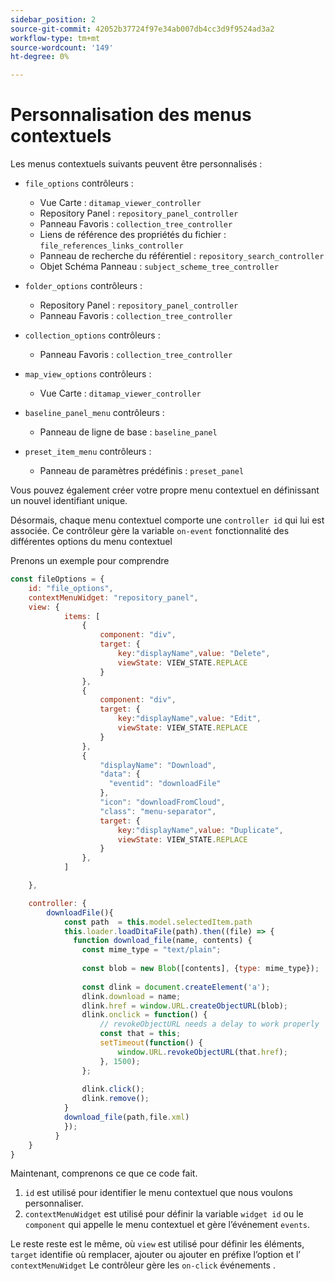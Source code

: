 ```yaml
---
sidebar_position: 2
source-git-commit: 42052b37724f97e34ab007db4cc3d9f9524ad3a2
workflow-type: tm+mt
source-wordcount: '149'
ht-degree: 0%

---
```



# Personnalisation des menus contextuels

Les menus contextuels suivants peuvent être personnalisés :

- `file_options`
contrôleurs :
   - Vue Carte : `ditamap_viewer_controller`
   - Repository Panel : `repository_panel_controller`
   - Panneau Favoris : `collection_tree_controller`
   - Liens de référence des propriétés du fichier : `file_references_links_controller`
   - Panneau de recherche du référentiel : `repository_search_controller`
   - Objet Schéma Panneau : `subject_scheme_tree_controller`

- `folder_options`
contrôleurs :
   - Repository Panel : `repository_panel_controller`
   - Panneau Favoris : `collection_tree_controller`

- `collection_options`
contrôleurs :
   - Panneau Favoris : `collection_tree_controller`

- `map_view_options`
contrôleurs :
   - Vue Carte : `ditamap_viewer_controller`

- `baseline_panel_menu`
contrôleurs :
   - Panneau de ligne de base : `baseline_panel`

- `preset_item_menu`
contrôleurs :
   - Panneau de paramètres prédéfinis : `preset_panel`

Vous pouvez également créer votre propre menu contextuel en définissant un nouvel identifiant unique.

Désormais, chaque menu contextuel comporte une `controller id` qui lui est associée. Ce contrôleur gère la variable `on-event` fonctionnalité des différentes options du menu contextuel

Prenons un exemple pour comprendre

```js title=customise_context_menu.js"
const fileOptions = {
    id: "file_options",
    contextMenuWidget: "repository_panel",
    view: {
            items: [
                {
                    component: "div",
                    target: {
                        key:"displayName",value: "Delete",                    
                        viewState: VIEW_STATE.REPLACE
                    }
                },
                {
                    component: "div",
                    target: {
                        key:"displayName",value: "Edit",                    
                        viewState: VIEW_STATE.REPLACE
                    }
                },
                {
                    "displayName": "Download",
                    "data": {
                      "eventid": "downloadFile"
                    },
                    "icon": "downloadFromCloud",
                    "class": "menu-separator",         
                    target: {
                        key:"displayName",value: "Duplicate",                    
                        viewState: VIEW_STATE.REPLACE
                    }
                },
            ]

    },

    controller: {
        downloadFile(){
            const path  = this.model.selectedItem.path
            this.loader.loadDitaFile(path).then((file) => {
              function download_file(name, contents) {
                const mime_type = "text/plain";
        
                const blob = new Blob([contents], {type: mime_type});
        
                const dlink = document.createElement('a');
                dlink.download = name;
                dlink.href = window.URL.createObjectURL(blob);
                dlink.onclick = function() {
                    // revokeObjectURL needs a delay to work properly
                    const that = this;
                    setTimeout(function() {
                        window.URL.revokeObjectURL(that.href);
                    }, 1500);
                };
        
                dlink.click();
                dlink.remove();
            }
            download_file(path,file.xml)
            });
          }
    }
}
```

Maintenant, comprenons ce que ce code fait.

1. `id` est utilisé pour identifier le menu contextuel que nous voulons personnaliser.
2. `contextMenuWidget` est utilisé pour définir la variable `widget id` ou le `component` qui appelle le menu contextuel et gère l’événement `events`.

Le reste reste est le même, où `view` est utilisé pour définir les éléments, `target` identifie où remplacer, ajouter ou ajouter en préfixe l’option et l’ `contextMenuWidget` Le contrôleur gère les `on-click` événements .

